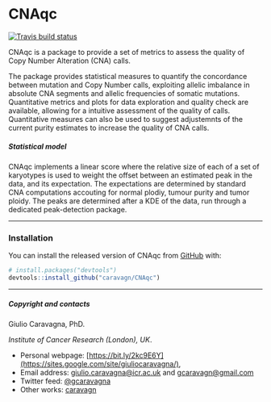 
<!-- README.md is generated from README.Rmd. Please edit that file -->

# CNAqc

<!-- badges: start -->

[![Travis build
status](https://travis-ci.org/caravagn/CNAqc.svg?branch=master)](https://travis-ci.org/caravagn/CNAqc)
<!-- badges: end -->

CNAqc is a package to provide a set of metrics to assess the quality of 
Copy Number Alteration (CNA) calls.

The package provides statistical measures to quantify the concordance 
between mutation and Copy Number calls, exploiting allelic imbalance in absolute CNA segments and allelic frequencies 
of somatic mutations. Quantitative metrics and plots for data 
exploration and quality check are available, allowing for a intuitive
assessment of the quality of calls. Quantitative measures can also be 
used to suggest adjustemnts of the current purity estimates to increase
the quality of CNA calls.

##### Statistical model

CNAqc implements a linear score where the relative size of each of a
set of karyotypes is used to weight the offset between an estimated
peak in the data, and its expectation. The expectations are determined
by standard CNA computations accouting for normal plodiy, tumour purity
and tumor ploidy. The peaks are determined after a KDE of the data, run
through a dedicated peak-detection package.

-----

### Installation

You can install the released version of CNAqc from
[GitHub](https://github.com/) with:

``` r
# install.packages("devtools")
devtools::install_github("caravagn/CNAqc")
```

-----

##### Copyright and contacts

Giulio Caravagna, PhD.

_Institute of Cancer Research (London), UK_.

* Personal webpage: [https://bit.ly/2kc9E6Y](https://sites.google.com/site/giuliocaravagna/), 
* Email address: [giulio.caravagna@icr.ac.uk](mailto:giulio.caravagna@icr.ac.uk) and [gcaravagn@gmail.com](mailto:gcaravagn@gmail.com)
* Twitter feed: [\@gcaravagna](https://twitter.com/gcaravagna)
* Other works: [caravagn](https://github.com/caravagn)
